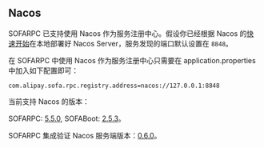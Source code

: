 ## Nacos

SOFARPC 已支持使用 Nacos 作为服务注册中心。假设你已经根据 Nacos 的[快速开始](https://nacos.io/zh-cn/docs/quick-start.html)在本地部署好 Nacos Server，服务发现的端口默认设置在 `8848`。

在 SOFARPC 中使用 Nacos 作为服务注册中心只需要在 application.properties 中加入如下配置即可：
```
com.alipay.sofa.rpc.registry.address=nacos://127.0.0.1:8848
```

当前支持 Nacos 的版本：

SOFARPC: [5.5.0](https://github.com/alipay/sofa-rpc/releases), SOFABoot: [2.5.3](https://github.com/alipay/sofa-boot/releases/)。

SOFARPC 集成验证 Nacos 服务端版本：[0.6.0](https://github.com/alibaba/nacos/releases/tag/0.6.0)。